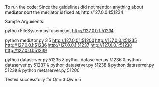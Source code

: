 To run the code:
Since the guidelines did not mention anything about mediator port the mediator is fixed at: http://127.0.0.1:51234

Sample Arguments:

python FileSystem.py fusemount http://127.0.0.1:51234

python mediator.py 3 5 http://127.0.0.1:51200 http://127.0.0.1:51235 http://127.0.0.1:51236 http://127.0.0.1:51237 http://127.0.0.1:51238 http://127.0.0.1:51239

python dataserver.py 51235 &
python dataserver.py 51236 &
python dataserver.py 51237 &
python dataserver.py 51238 &
python dataserver.py 51239 &
python metaserver.py 51200


Tested successfully for Qr = 3 Qw = 5



